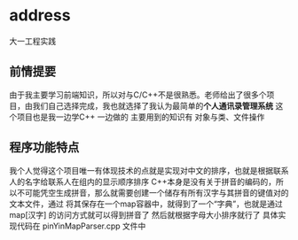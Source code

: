# address
大一工程实践
## 前情提要
由于我主要学习前端知识，所以对与C/C++不是很熟悉。老师给出了很多个项目，由我们自己选择完成，我也就选择了我认为最简单的**个人通讯录管理系统**
这个项目也是我一边学C++ 一边做的
主要用到的知识有 对象与类、文件操作

## 程序功能特点
我个人觉得这个项目唯一有体现技术的点就是实现对中文的排序，也就是根据联系人的名字给联系人在组内的显示顺序排序
C++本身是没有关于拼音的编码的，所以不可能凭空生成拼音，那么就需要创建一个储存有所有汉字与其拼音的键值对的文本文件，通过
将其保存在一个map容器中，就得到了一个“字典”，也就是通过 map[汉字] 的访问方式就可以得到拼音了
然后就根据字母大小排序就行了
具体实现代码在 pinYinMapParser.cpp 文件中
